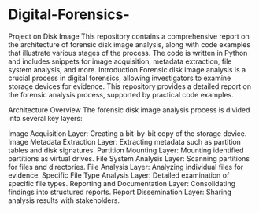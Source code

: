 # Digital-Forensics-
Project on Disk Image
This repository contains a comprehensive report on the architecture of forensic disk image analysis, along with code examples that illustrate various stages of the process. The code is written in Python and includes snippets for image acquisition, metadata extraction, file system analysis, and more.
Introduction
Forensic disk image analysis is a crucial process in digital forensics, allowing investigators to examine storage devices for evidence. This repository provides a detailed report on the forensic analysis process, supported by practical code examples.

Architecture Overview
The forensic disk image analysis process is divided into several key layers:

Image Acquisition Layer: Creating a bit-by-bit copy of the storage device.
Image Metadata Extraction Layer: Extracting metadata such as partition tables and disk signatures.
Partition Mounting Layer: Mounting identified partitions as virtual drives.
File System Analysis Layer: Scanning partitions for files and directories.
File Analysis Layer: Analyzing individual files for evidence.
Specific File Type Analysis Layer: Detailed examination of specific file types.
Reporting and Documentation Layer: Consolidating findings into structured reports.
Report Dissemination Layer: Sharing analysis results with stakeholders.
